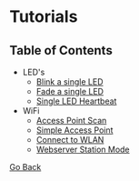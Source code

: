 # Tutorials

## Table of Contents

- LED's
  - [Blink a single LED](./LED/single_led_blink.py)
  - [Fade a single LED](./LED/single_led_fade.py)
  - [Single LED Heartbeat](./LED/single_led_heartbeat.py)
- WiFi
  - [Access Point Scan](./WiFi/access_point_scan.py)
  - [Simple Access Point](./WiFi/simple_access_point.py)
  - [Connect to WLAN](./WiFi/connect_to_wlan.py)
  - [Webserver Station Mode](./WiFi/webserver_station_mode.py)

[Go Back](https://github.com/Lupin3000/ESP)
